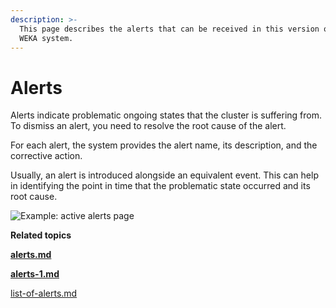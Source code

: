 ```yaml
---
description: >-
  This page describes the alerts that can be received in this version of the
  WEKA system.
---
```


# Alerts

Alerts indicate problematic ongoing states that the cluster is suffering from. To dismiss an alert, you need to resolve the root cause of the alert.

For each alert, the system provides the alert name, its description, and the corrective action.

Usually, an alert is introduced alongside an equivalent event. This can help in identifying the point in time that the problematic state occurred and its root cause.

![Example: active alerts page](<../../.gitbook/assets/wmng\_alerts\_overview (1).png>)



**Related topics**

****[alerts.md](alerts.md "mention")****

****[alerts-1.md](alerts-1.md "mention")****

[list-of-alerts.md](list-of-alerts.md "mention")
